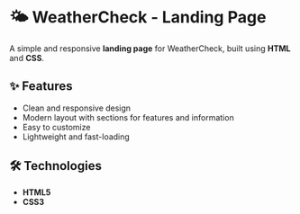 <!DOCTYPE html>
<html lang="en">
<head>
  <meta charset="UTF-8">
  
</head>
<body>

  <h1>🌤️ WeatherCheck - Landing Page</h1>

  <p>
    A simple and responsive <strong>landing page</strong> for WeatherCheck,  
    built using <strong>HTML</strong> and <strong>CSS</strong>.
  </p>

  <h2>✨ Features</h2>
  <ul>
    <li>Clean and responsive design</li>
    <li>Modern layout with sections for features and information</li>
    <li>Easy to customize</li>
    <li>Lightweight and fast-loading</li>
  </ul>

  <h2>🛠️ Technologies</h2>
  <ul>
    <li><strong>HTML5</strong></li>
    <li><strong>CSS3</strong></li>
  </ul>

</body>
</html>
